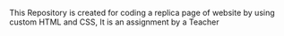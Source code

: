 This Repository is created for coding a replica page of website by using custom HTML and CSS, It is an assignment by a Teacher

